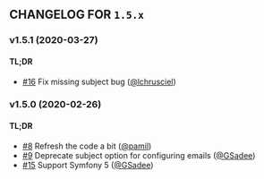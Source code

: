 ## CHANGELOG FOR `1.5.x`

### v1.5.1 (2020-03-27)

#### TL;DR

- [#16](https://github.com/Sylius/SyliusMailerBundle/issues/16) Fix missing subject bug ([@lchrusciel](https://github.com/lchrusciel))

### v1.5.0 (2020-02-26)

#### TL;DR

- [#8](https://github.com/Sylius/SyliusMailerBundle/issues/8) Refresh the code a bit ([@pamil](https://github.com/pamil))
- [#9](https://github.com/Sylius/SyliusMailerBundle/issues/9) Deprecate subject option for configuring emails ([@GSadee](https://github.com/GSadee))
- [#15](https://github.com/Sylius/SyliusMailerBundle/issues/15) Support Symfony 5 ([@GSadee](https://github.com/GSadee))
